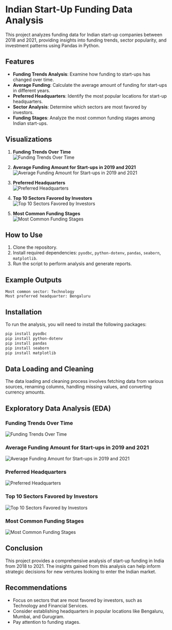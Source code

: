 # Indian Start-Up Funding Data Analysis

This project analyzes funding data for Indian start-up companies between 2018 and 2021, providing insights into funding trends, sector popularity, and investment patterns using Pandas in Python.

## Features

- **Funding Trends Analysis**: Examine how funding to start-ups has changed over time.
- **Average Funding**: Calculate the average amount of funding for start-ups in different years.
- **Preferred Headquarters**: Identify the most popular locations for start-up headquarters.
- **Sector Analysis**: Determine which sectors are most favored by investors.
- **Funding Stages**: Analyze the most common funding stages among Indian start-ups.

## Visualizations

1. **Funding Trends Over Time**  
   ![Funding Trends Over Time](visuals/funding_trends.png)
   
2. **Average Funding Amount for Start-ups in 2019 and 2021**  
   ![Average Funding Amount for Start-ups in 2019 and 2021](visuals/average_funding_2019_2021.png)

3. **Preferred Headquarters**  
   ![Preferred Headquarters](visuals/preferred_headquarters.png)

4. **Top 10 Sectors Favored by Investors**  
   ![Top 10 Sectors Favored by Investors](visuals/top_sectors.png)

5. **Most Common Funding Stages**  
   ![Most Common Funding Stages](visuals/funding_stages.png)

## How to Use

1. Clone the repository.
2. Install required dependencies: `pyodbc`, `python-dotenv`, `pandas`, `seaborn`, `matplotlib`.
3. Run the script to perform analysis and generate reports.

## Example Outputs

```text
Most common sector: Technology
Most preferred headquarter: Bengaluru
```

## Installation

To run the analysis, you will need to install the following packages:

```bash
pip install pyodbc
pip install python-dotenv
pip install pandas
pip install seaborn
pip install matplotlib
```

## Data Loading and Cleaning

The data loading and cleaning process involves fetching data from various sources, renaming columns, handling missing values, and converting currency amounts.

## Exploratory Data Analysis (EDA)

### Funding Trends Over Time

![Funding Trends Over Time](visuals/funding_trends.png)

### Average Funding Amount for Start-ups in 2019 and 2021

![Average Funding Amount for Start-ups in 2019 and 2021](visuals/average_funding_2019_2021.png)

### Preferred Headquarters

![Preferred Headquarters](visuals/preferred_headquarters.png)

### Top 10 Sectors Favored by Investors

![Top 10 Sectors Favored by Investors](visuals/top_sectors.png)

### Most Common Funding Stages

![Most Common Funding Stages](visuals/funding_stages.png)

## Conclusion

This project provides a comprehensive analysis of start-up funding in India from 2018 to 2021. The insights gained from this analysis can help inform strategic decisions for new ventures looking to enter the Indian market.

## Recommendations

- Focus on sectors that are most favored by investors, such as Technology and Financial Services.
- Consider establishing headquarters in popular locations like Bengaluru, Mumbai, and Gurugram.
- Pay attention to funding stages.
